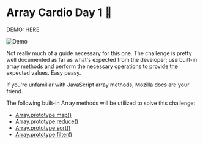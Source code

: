# Array Cardio Day 1 💪
DEMO: [HERE](https://github.com/Mitzelldone/JavaScript30/The%2030%20Projects/04%20-%20Array%20Cardio%20Day%201/index.html)

![Demo](./04%20-%20Array%20Cardio%20Day%201/demo.PNG)

Not really much of a guide necessary for this one. The challenge is pretty
well documented as far as what's expected from the developer; use
built-in array methods and perform the necessary operations to provide
the expected values. Easy peasy.

If you're unfamiliar with JavaScript array methods, Mozilla docs are your
friend.

The following built-in Array methods will be utilized to solve this challenge:
- [Array.prototype.map()](https://developer.mozilla.org/en-US/docs/Web/JavaScript/Reference/Global_Objects/Array/map)
- [Array.prototype.reduce()](https://developer.mozilla.org/en-US/docs/Web/JavaScript/Reference/Global_Objects/Array/Reduce)
- [Array.prototype.sort()](https://developer.mozilla.org/en-US/docs/Web/JavaScript/Reference/Global_Objects/Array/Sort)
- [Array.prototype.filter()](https://developer.mozilla.org/en-US/docs/Web/JavaScript/Reference/Global_Objects/Array/Filter)
